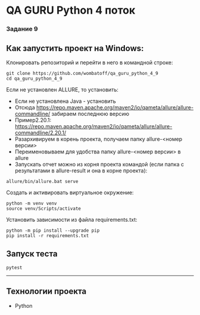 # QA GURU Python 4 поток
### Задание 9



## Как запустить проект на Windows:

Клонировать репозиторий и перейти в него в командной строке:

```
git clone https://github.com/wombatoff/qa_guru_python_4_9
cd qa_guru_python_4_9
```

Если не установлен ALLURE, то установить:

- Если не установлена Java - установить
- Отсюда https://repo.maven.apache.org/maven2/io/qameta/allure/allure-commandline/ забираем последнюю версию
- Пример2.20.1: https://repo.maven.apache.org/maven2/io/qameta/allure/allure-commandline/2.20.1/
- Разархивируем в корень проекта, получаем папку allure-<номер версии>
- Переименовываем для удобства папку allure-<номер версии> в allure
- Запускать отчет можно из корня проекта командой (если папка с результатами в allure-result и она в корне проекта):
```
allure/bin/allure.bat serve
```


Создать и активировать виртуальное окружение:

```
python -m venv venv
source venv/Scripts/activate
```


Установить зависимости из файла requirements.txt:

```
python -m pip install --upgrade pip
pip install -r requirements.txt
```

## Запуск теста

```
pytest
```


---

## Технологии проекта

- Python